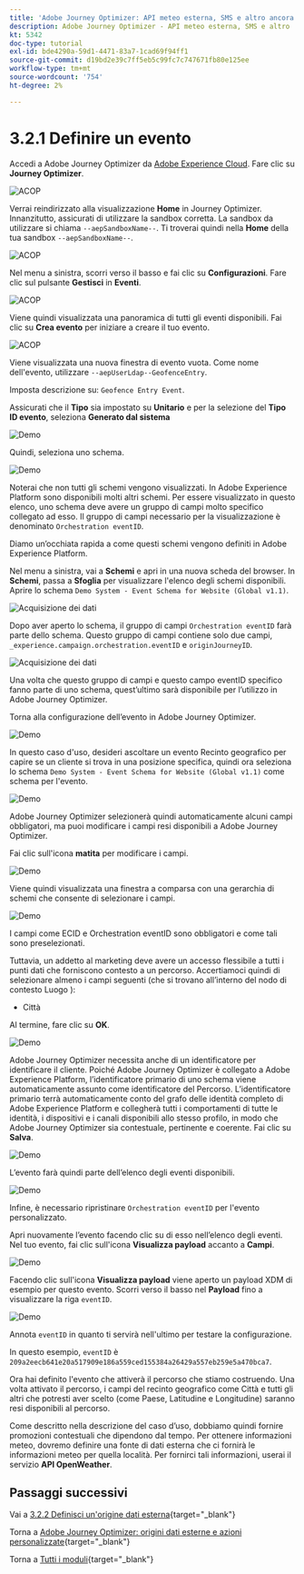 ```yaml
---
title: 'Adobe Journey Optimizer: API meteo esterna, SMS e altro ancora - Definizione di un evento'
description: Adobe Journey Optimizer - API meteo esterna, SMS e altro
kt: 5342
doc-type: tutorial
exl-id: bde4290a-59d1-4471-83a7-1cad69f94ff1
source-git-commit: d19bd2e39c7ff5eb5c99fc7c747671fb80e125ee
workflow-type: tm+mt
source-wordcount: '754'
ht-degree: 2%

---
```


# 3.2.1 Definire un evento

Accedi a Adobe Journey Optimizer da [Adobe Experience Cloud](https://experience.adobe.com). Fare clic su **Journey Optimizer**.

![ACOP](./../../../../modules/delivery-activation/ajo-b2c/ajob2c-1/images/acophome.png)

Verrai reindirizzato alla visualizzazione **Home** in Journey Optimizer. Innanzitutto, assicurati di utilizzare la sandbox corretta. La sandbox da utilizzare si chiama `--aepSandboxName--`. Ti troverai quindi nella **Home** della tua sandbox `--aepSandboxName--`.

![ACOP](./../../../../modules/delivery-activation/ajo-b2c/ajob2c-1/images/acoptriglp.png)

Nel menu a sinistra, scorri verso il basso e fai clic su **Configurazioni**. Fare clic sul pulsante **Gestisci** in **Eventi**.

![ACOP](./images/acopmenu.png)

Viene quindi visualizzata una panoramica di tutti gli eventi disponibili. Fai clic su **Crea evento** per iniziare a creare il tuo evento.

![ACOP](./images/emptyevent.png)

Viene visualizzata una nuova finestra di evento vuota.
Come nome dell&#39;evento, utilizzare `--aepUserLdap--GeofenceEntry`.

Imposta descrizione su: `Geofence Entry Event`.

Assicurati che il **Tipo** sia impostato su **Unitario** e per la selezione del **Tipo ID evento**, seleziona **Generato dal sistema**

![Demo](./images/evname.png)

Quindi, seleziona uno schema.

![Demo](./images/evschema.png)

Noterai che non tutti gli schemi vengono visualizzati. In Adobe Experience Platform sono disponibili molti altri schemi.
Per essere visualizzato in questo elenco, uno schema deve avere un gruppo di campi molto specifico collegato ad esso. Il gruppo di campi necessario per la visualizzazione è denominato `Orchestration eventID`.

Diamo un’occhiata rapida a come questi schemi vengono definiti in Adobe Experience Platform.

Nel menu a sinistra, vai a **Schemi** e apri in una nuova scheda del browser. In **Schemi**, passa a **Sfoglia** per visualizzare l&#39;elenco degli schemi disponibili.
Aprire lo schema `Demo System - Event Schema for Website (Global v1.1)`.

![Acquisizione dei dati](./images/schemas.png)

Dopo aver aperto lo schema, il gruppo di campi `Orchestration eventID` farà parte dello schema.
Questo gruppo di campi contiene solo due campi, `_experience.campaign.orchestration.eventID` e `originJourneyID`.

![Acquisizione dei dati](./images/schemageo.png)

Una volta che questo gruppo di campi e questo campo eventID specifico fanno parte di uno schema, quest’ultimo sarà disponibile per l’utilizzo in Adobe Journey Optimizer.

Torna alla configurazione dell’evento in Adobe Journey Optimizer.

![Demo](./images/evschema.png)

In questo caso d&#39;uso, desideri ascoltare un evento Recinto geografico per capire se un cliente si trova in una posizione specifica, quindi ora seleziona lo schema `Demo System - Event Schema for Website (Global v1.1)` come schema per l&#39;evento.

![Demo](./images/evschema1.png)

Adobe Journey Optimizer selezionerà quindi automaticamente alcuni campi obbligatori, ma puoi modificare i campi resi disponibili a Adobe Journey Optimizer.

Fai clic sull&#39;icona **matita** per modificare i campi.

![Demo](./images/editfields.png)

Viene quindi visualizzata una finestra a comparsa con una gerarchia di schemi che consente di selezionare i campi.

![Demo](./images/popup.png)

I campi come ECID e Orchestration eventID sono obbligatori e come tali sono preselezionati.

Tuttavia, un addetto al marketing deve avere un accesso flessibile a tutti i punti dati che forniscono contesto a un percorso. Accertiamoci quindi di selezionare almeno i campi seguenti (che si trovano all’interno del nodo di contesto Luogo ):

- Città

Al termine, fare clic su **OK**.

![Demo](./images/popupok.png)

Adobe Journey Optimizer necessita anche di un identificatore per identificare il cliente. Poiché Adobe Journey Optimizer è collegato a Adobe Experience Platform, l’identificatore primario di uno schema viene automaticamente assunto come identificatore del Percorso.
L’identificatore primario terrà automaticamente conto del grafo delle identità completo di Adobe Experience Platform e collegherà tutti i comportamenti di tutte le identità, i dispositivi e i canali disponibili allo stesso profilo, in modo che Adobe Journey Optimizer sia contestuale, pertinente e coerente. Fai clic su **Salva**.

![Demo](./images/eventidentifier.png)

L’evento farà quindi parte dell’elenco degli eventi disponibili.

![Demo](./images/eventlist.png)

Infine, è necessario ripristinare `Orchestration eventID` per l&#39;evento personalizzato.

Apri nuovamente l’evento facendo clic su di esso nell’elenco degli eventi.
Nel tuo evento, fai clic sull&#39;icona **Visualizza payload** accanto a **Campi**.

![Demo](./images/fieldseyepayload.png)

Facendo clic sull&#39;icona **Visualizza payload** viene aperto un payload XDM di esempio per questo evento. Scorri verso il basso nel **Payload** fino a visualizzare la riga `eventID`.

![Demo](./images/fieldseyepayloadev.png)

Annota `eventID` in quanto ti servirà nell&#39;ultimo per testare la configurazione.

In questo esempio, `eventID` è `209a2eecb641e20a517909e186a559ced155384a26429a557eb259e5a470bca7`.

Ora hai definito l&#39;evento che attiverà il percorso che stiamo costruendo. Una volta attivato il percorso, i campi del recinto geografico come Città e tutti gli altri che potresti aver scelto (come Paese, Latitudine e Longitudine) saranno resi disponibili al percorso.

Come descritto nella descrizione del caso d’uso, dobbiamo quindi fornire promozioni contestuali che dipendono dal tempo. Per ottenere informazioni meteo, dovremo definire una fonte di dati esterna che ci fornirà le informazioni meteo per quella località. Per fornirci tali informazioni, userai il servizio **API OpenWeather**.

## Passaggi successivi

Vai a [3.2.2 Definisci un&#39;origine dati esterna](./ex2.md){target="_blank"}

Torna a [Adobe Journey Optimizer: origini dati esterne e azioni personalizzate](journey-orchestration-external-weather-api-sms.md){target="_blank"}

Torna a [Tutti i moduli](./../../../../overview.md){target="_blank"}
